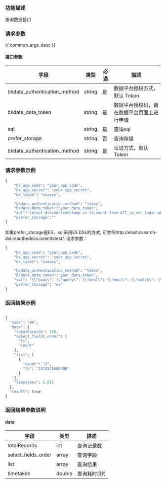 ### 功能描述

查询数据接口

### 请求参数

{{ common_args_desc }}


#### 接口参数

| 字段      |  类型      | 必选   |  描述      |
|-----------|------------|--------|------------|
| bkdata_authentication_method  |  string   | 是     | 数据平台授权方式，默认 Token |
| bkdata_data_token  |  string   | 是     | 数据平台授权码，请在数据平台页面上进行申请 |
| sql         |  string    | 是     | 查询sql |
| prefer_storage  |  string   | 否     | 查询存储 |
| bkdata_authentication_method  |  string   | 是     | 认证方式，默认 Token |


### 请求参数示例

```python
{
    "bk_app_code": "your_app_code",
    "bk_app_secret": "your_app_secret",
    "bk_token": "xxxxxx",

    "bkdata_authentication_method": "token",
    "bkdata_data_token":"your_data_token",
    "sql":"select dteventtimestamp as ts,count from 477_ja_set_login where thedate=20160920 AND cc_set='4005' AND biz_id='477' limit 1",
    "prefer_storage":""
}
```

如果prefer_storage是ES，sql采用ES DSL的方式, 可参照http://elasticsearch-dsl.readthedocs.io/en/latest/. 
请求参数：
```python
{
    "bk_app_code": "your_app_code",
    "bk_app_secret": "your_app_secret",
    "bk_token": "xxxxxx",

    "bkdata_authentication_method": "token",
    "bkdata_data_token":"your_data_token",
    "sql": "{\"body\": {\"query\": {\"bool\": {\"must\": {\"match\": {\"operator\": {\"query\": \"\\u4e2d\\u56fd\\u8054\\u901a\", \"type\": \"phrase\"}}}}}, \"from\": 0, \"size\": 1},  \"index\":  \"706_PVPBattle_Summary_offline_*\"}",
    "prefer_storage": "es"
}
```

### 返回结果示例

```python

{
  "code": "00",
  "data": {
    "totalRecords": 168,
    "select_fields_order": [
      "ts",
      "count"
    ],
    "list": [
      {
        "count": "1",
        "ts": "1474321680000"
      }
    ],
    "timetaken": 6.015
  },
  "result": true
}
```

### 返回结果参数说明

#### data

| 字段      | 类型      | 描述      |
|-----------|-----------|-----------|
| totalRecords     | int       | 查询记录数 |
| select_fields_order      | array     | 查询字段 |
| list      | array     | 查询结果 |
| timetaken      | double     | 查询耗时(秒) |
